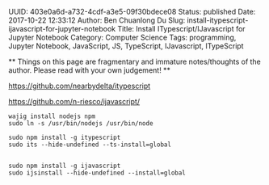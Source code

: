 UUID: 403e0a6d-a732-4cdf-a3e5-09f30bdece08
Status: published
Date: 2017-10-22 12:33:12
Author: Ben Chuanlong Du
Slug: install-itypescript-ijavascript-for-jupyter-notebook
Title: Install ITypescript/IJavascript for Jupyter Notebook
Category: Computer Science
Tags: programming, Jupyter Notebook, JavaScript, JS, TypeScript, IJavascript, ITypeScript

**
Things on this page are
fragmentary and immature notes/thoughts of the author.
Please read with your own judgement!
**

https://github.com/nearbydelta/itypescript

https://github.com/n-riesco/ijavascript/

    wajig install nodejs npm
    sudo ln -s /usr/bin/nodejs /usr/bin/node

    sudo npm install -g itypescript
    sudo its --hide-undefined --ts-install=global


    sudo npm install -g ijavascript
    sudo ijsinstall --hide-undefined --install=global
